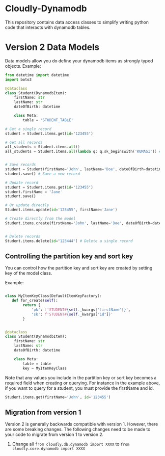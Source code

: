 # Cloudly-Dynamodb

This repository contains data access classes to simplify writing python code that interacts with
dynamodb tables.

# Version 2 Data Models

Data models allow you do define your dynamodb items as strongly typed objects.
Example:

```Python
from datetime import datetime
import boto3

@dataclass
class Student(DynamodbItem):
    firstName: str
    lastName: str
    dateOfBirth: datetime

    class Meta:
        table = 'STUDENT_TABLE'

# Get a single record
student = Student.items.get(id='123455')

# Get all records
all_students = Student.items.all()
all_students = Student.items.all(lambda q: q.sk_beginswith('KUMASI')) # Get one or more where sk begins with KUMASI


# Save records
student = Student(firstName='John', lastName='Doe', dateOfBirth=datetime.now())
student.save() # Save a new record

# Update record
student = Student.items.get(id='123455')
student.firstName = 'Jane'
student.save()

# Or update directly
Student.items.update(id='123455', firstName='Jane')

# Create directly from the model
Student.items.create(firstName='John', lastName='Doe', dateOfBirth=datetime.now()) # Create a new record


# Delete records
Student.items.delete(id="123444") # Delete a single record
```

## Controlling the partition key and sort key

You can control how the partition key and sort key are created by setting
key of the model class.

Example:

```Python

class MyItemKeyClass(DefaultItemKeyFactory):
   def for_create(self):
        return {
            'pk': f'STUDENT#{self._kwargs["firstName"]}',
            'sk': f'STUDENT#{self._kwargs["id"]}'
        }


@dataclass
class Student(DynamodbItem):
    firstName: str
    lastName: str
    dateOfBirth: datetime

    class Meta:
        table = table
        key = MyItemKeyClass
```

Note that any values you include in the partition key or sort key
becomes a required field when creating or querying. For instance in the example above,
if you want to query for a student, you must provide the firstName and id.

```Python
Student.items.get(firstName='John', id='123455')
```

## Migration from version 1

Version 2 is generally backwards compatible with version 1. However, there are some breaking changes.
The following changes need to be made to your code to migrate from version 1 to version 2.

1. Change all `from cloudly.db.dynamodb import XXXX` to `from cloudly.core.dynamodb import XXXX`
